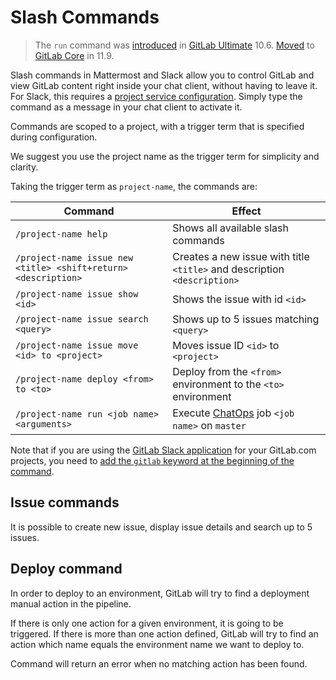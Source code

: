 # Slash Commands

> The `run` command was [introduced](https://gitlab.com/gitlab-org/gitlab-ee/merge_requests/4466) in [GitLab Ultimate](https://about.gitlab.com/pricing/) 10.6. [Moved](https://gitlab.com/gitlab-org/gitlab-ce/merge_requests/24780) to [GitLab Core](https://about.gitlab.com/pricing/) in 11.9.

Slash commands in Mattermost and Slack allow you to control GitLab and view GitLab content right inside your chat client, without having to leave it. For Slack, this requires a [project service configuration](../user/project/integrations/slack_slash_commands.md). Simply type the command as a message in your chat client to activate it.

Commands are scoped to a project, with a trigger term that is specified during configuration.

We suggest you use the project name as the trigger term for simplicity and clarity.

Taking the trigger term as `project-name`, the commands are:

| Command | Effect |
| ------- | ------ |
| `/project-name help` | Shows all available slash commands |
| `/project-name issue new <title> <shift+return> <description>` | Creates a new issue with title `<title>` and description `<description>` |
| `/project-name issue show <id>` | Shows the issue with id `<id>` |
| `/project-name issue search <query>` | Shows up to 5 issues matching `<query>` |
| `/project-name issue move <id> to <project>` | Moves issue ID `<id>` to `<project>` |
| `/project-name deploy <from> to <to>` | Deploy from the `<from>` environment to the `<to>` environment |
| `/project-name run <job name> <arguments>` | Execute [ChatOps](../ci/chatops/index.md) job `<job name>` on `master` |

Note that if you are using the [GitLab Slack application](https://docs.gitlab.com/ee/user/project/integrations/gitlab_slack_application.html) for
your GitLab.com projects, you need to [add the `gitlab` keyword at the beginning of the command](https://docs.gitlab.com/ee/user/project/integrations/gitlab_slack_application.html#usage).

## Issue commands

It is possible to create new issue, display issue details and search up to 5 issues.

## Deploy command

In order to deploy to an environment, GitLab will try to find a deployment
manual action in the pipeline.

If there is only one action for a given environment, it is going to be triggered.
If there is more than one action defined, GitLab will try to find an action
which name equals the environment name we want to deploy to.

Command will return an error when no matching action has been found.
